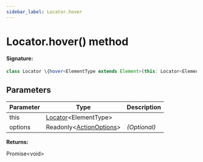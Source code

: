 ```yaml
---
sidebar_label: Locator.hover
---
```


# Locator.hover() method

#### Signature:

```typescript
class Locator \{hover<ElementType extends Element>(this: Locator<ElementType>, options?: Readonly<ActionOptions>): Promise<void>;\}
```

## Parameters

| Parameter | Type                                                          | Description  |
| --------- | ------------------------------------------------------------- | ------------ |
| this      | [Locator](./puppeteer.locator.md)&lt;ElementType&gt;          |              |
| options   | Readonly&lt;[ActionOptions](./puppeteer.actionoptions.md)&gt; | _(Optional)_ |

**Returns:**

Promise&lt;void&gt;
